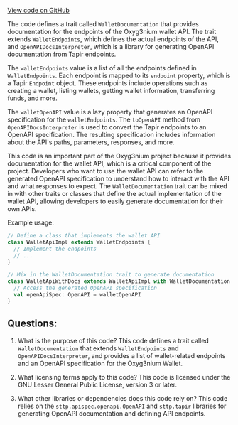 [View code on GitHub](https://github.com/alephium/alephium/wallet/src/main/scala/org/alephium/wallet/WalletDocumentation.scala)

The code defines a trait called `WalletDocumentation` that provides documentation for the endpoints of the Oxyg3nium wallet API. The trait extends `WalletEndpoints`, which defines the actual endpoints of the API, and `OpenAPIDocsInterpreter`, which is a library for generating OpenAPI documentation from Tapir endpoints.

The `walletEndpoints` value is a list of all the endpoints defined in `WalletEndpoints`. Each endpoint is mapped to its `endpoint` property, which is a Tapir `Endpoint` object. These endpoints include operations such as creating a wallet, listing wallets, getting wallet information, transferring funds, and more.

The `walletOpenAPI` value is a lazy property that generates an OpenAPI specification for the `walletEndpoints`. The `toOpenAPI` method from `OpenAPIDocsInterpreter` is used to convert the Tapir endpoints to an OpenAPI specification. The resulting specification includes information about the API's paths, parameters, responses, and more.

This code is an important part of the Oxyg3nium project because it provides documentation for the wallet API, which is a critical component of the project. Developers who want to use the wallet API can refer to the generated OpenAPI specification to understand how to interact with the API and what responses to expect. The `WalletDocumentation` trait can be mixed in with other traits or classes that define the actual implementation of the wallet API, allowing developers to easily generate documentation for their own APIs. 

Example usage:

```scala
// Define a class that implements the wallet API
class WalletApiImpl extends WalletEndpoints {
  // Implement the endpoints
  // ...
}

// Mix in the WalletDocumentation trait to generate documentation
class WalletApiWithDocs extends WalletApiImpl with WalletDocumentation {
  // Access the generated OpenAPI specification
  val openApiSpec: OpenAPI = walletOpenAPI
}
```
## Questions: 
 1. What is the purpose of this code?
   This code defines a trait called `WalletDocumentation` that extends `WalletEndpoints` and `OpenAPIDocsInterpreter`, and provides a list of wallet-related endpoints and an OpenAPI specification for the Oxyg3nium Wallet.

2. What licensing terms apply to this code?
   This code is licensed under the GNU Lesser General Public License, version 3 or later.

3. What other libraries or dependencies does this code rely on?
   This code relies on the `sttp.apispec.openapi.OpenAPI` and `sttp.tapir` libraries for generating OpenAPI documentation and defining API endpoints.